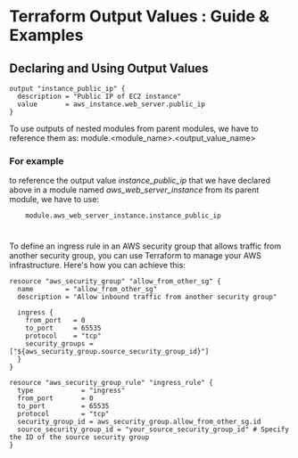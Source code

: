 # Terraform Output Values : Guide & Examples

## Declaring and Using Output Values

```hcl
output "instance_public_ip" {
  description = "Public IP of EC2 instance"
  value       = aws_instance.web_server.public_ip
}
```
To use outputs of nested modules from parent modules, we have to reference them as: 
module.<module_name>.<output_value_name>

### For example
 to reference the output value *instance_public_ip* that we have declared above in a module named *aws_web_server_instance* from its parent module, we have to use:

```hcl
    module.aws_web_server_instance.instance_public_ip
```
# #############################################################################################################
To define an ingress rule in an AWS security group that allows traffic from another security group, you can use Terraform to manage your AWS infrastructure. Here's how you can achieve this:

```hcl
resource "aws_security_group" "allow_from_other_sg" {
  name        = "allow_from_other_sg"
  description = "Allow inbound traffic from another security group"

  ingress {
    from_port   = 0
    to_port     = 65535
    protocol    = "tcp"
    security_groups = ["${aws_security_group.source_security_group_id}"]
  }
}

resource "aws_security_group_rule" "ingress_rule" {
  type            = "ingress"
  from_port       = 0
  to_port         = 65535
  protocol        = "tcp"
  security_group_id = aws_security_group.allow_from_other_sg.id
  source_security_group_id = "your_source_security_group_id" # Specify the ID of the source security group
}
```
# #############################################################################################################
# #############################################################################################################
# #############################################################################################################
# #############################################################################################################
# #############################################################################################################
# #############################################################################################################
# #############################################################################################################
# #############################################################################################################
# #############################################################################################################
# #############################################################################################################
# #############################################################################################################



